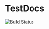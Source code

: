 # TestDocs

[![Build Status](https://travis-ci.org/simonbyrne/TestDocs.jl.svg?branch=master)](https://travis-ci.org/simonbyrne/TestDocs.jl)
